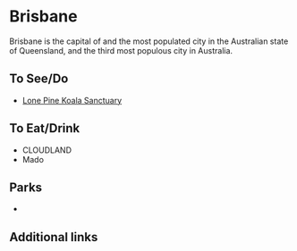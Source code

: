 # Brisbane

Brisbane is the capital of and the most populated city in the Australian state of Queensland, and the third most populous city in Australia.

## To See/Do

* [Lone Pine Koala Sanctuary](https://koala.net)

## To Eat/Drink

* CLOUDLAND
* Mado


## Parks 

*

## Additional links


